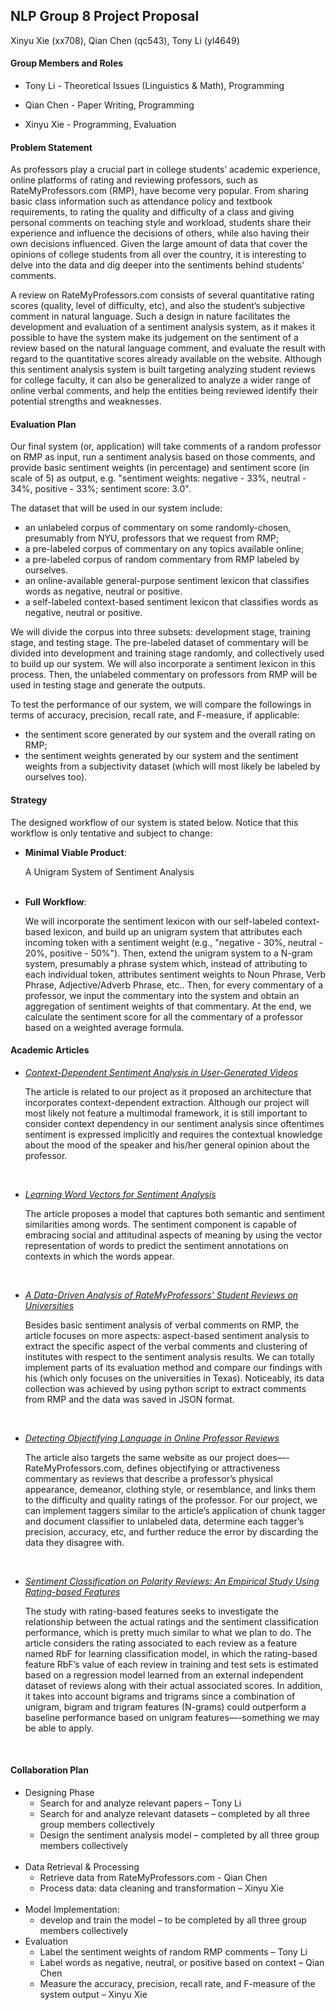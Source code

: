 ## NLP Group 8 Project Proposal

Xinyu Xie (xx708), Qian Chen (qc543), Tony Li (yl4649)

#### Group Members and Roles

* Tony Li - Theoretical Issues (Linguistics & Math), Programming

* Qian Chen - Paper Writing, Programming

* Xinyu Xie - Programming, Evaluation

#### Problem Statement

As professors play a crucial part in college students’ academic experience, online platforms of rating and reviewing professors, such as RateMyProfessors.com (RMP), have become very popular. From sharing basic class information such as attendance policy and textbook requirements, to rating the quality and difficulty of a class and giving personal comments on teaching style and workload, students share their experience and influence the decisions of others, while also having their own decisions influenced. Given the large amount of data that cover the opinions of college students from all over the country, it is interesting to delve into the data and dig deeper into the sentiments behind students' comments.

A review on RateMyProfessors.com consists of several quantitative rating scores (quality, level of difficulty, etc), and also the student’s subjective comment in natural language. Such a design in nature facilitates the development and evaluation of a sentiment analysis system, as it makes it possible to have the system make its judgement on the sentiment of a review based on the natural language comment, and evaluate the result with regard to the quantitative scores already available on the website. Although this sentiment analysis system is built targeting analyzing student reviews for college faculty, it can also be generalized to analyze a wider range of online verbal comments, and help the entities being reviewed identify their potential strengths and weaknesses.

#### Evaluation Plan

Our final system (or, application) will take comments of a random professor on RMP as input, run a sentiment analysis based on those comments, and provide basic sentiment weights (in percentage) and sentiment score (in scale of 5) as output, e.g. "sentiment weights: negative - 33%, neutral - 34%, positive - 33%; sentiment score: 3.0".

The dataset that will be used in our system include:

  * an unlabeled corpus of commentary on some randomly-chosen, presumably from NYU, professors that we request from RMP;
  * a pre-labeled corpus of commentary on any topics available online;
  * a pre-labeled corpus of random commentary from RMP labeled by ourselves.
  * an online-available general-purpose sentiment lexicon that classifies words as negative, neutral or positive.
  * a self-labeled context-based sentiment lexicon that classifies words as negative, neutral or positive.

We will divide the corpus into three subsets: development stage, training stage, and testing stage. The pre-labeled dataset of commentary will be divided into development and training stage randomly, and collectively used to build up our system. We will also incorporate a sentiment lexicon in this process. Then, the unlabeled commentary on professors from RMP will be used in testing stage and generate the outputs.

To test the performance of our system, we will compare the followings in terms of accuracy, precision, recall rate, and F-measure, if applicable:

  * the sentiment score generated by our system and the overall rating on RMP;
  * the sentiment weights generated by our system and the sentiment weights from a subjectivity dataset (which will most likely be labeled by ourselves too).

#### Strategy

The designed workflow of our system is stated below. Notice that this workflow is only 	tentative and subject to change: 
  * __Minimal Viable Product__: 
    <p>
    A Unigram System of Sentiment Analysis
    </p>
    <br>
  * __Full Workflow__: 
    <p>
    We will incorporate the sentiment lexicon with our self-labeled context-based lexicon, and build up an unigram system that attributes each incoming token with a sentiment weight (e.g., "negative - 30%, neutral - 20%, positive - 50%"). Then, extend the unigram system to a N-gram system, presumably a phrase system which, instead of attributing to each individual token, attributes sentiment weights to Noun Phrase, Verb Phrase, Adjective/Adverb Phrase, etc.. Then, for every commentary of a professor, we input the commentary into the system and obtain an aggregation of sentiment weights of that commentary. At the end, we calculate the sentiment score for all the commentary of a professor based on a weighted average formula.
    </p>

#### Academic Articles

* [_Context-Dependent Sentiment Analysis in User-Generated Videos_](https://www.aclweb.org/anthology/P17-1081.pdf)
    <p>
    The article is related to our project as it proposed an architecture that incorporates context-dependent extraction. Although our project will most likely not feature a multimodal framework, it is still important to consider context dependency in our sentiment analysis since oftentimes sentiment is expressed implicitly and requires the contextual knowledge about the mood of the speaker and his/her general opinion about the professor.
    </p><br>

* [_Learning Word Vectors for Sentiment Analysis_](https://www.aclweb.org/anthology/P11-1015.pdf)
    <p>
    The article proposes a model that captures both semantic and sentiment similarities among words. The sentiment component is capable of embracing social and attitudinal aspects of meaning by using the vector representation of words to predict the sentiment annotations on contexts in which the words appear. 
    </p><br>

* [_A Data-Driven Analysis of RateMyProfessors' Student Reviews on Universities_](https://dmc.tamuc.edu/digital/collection/p15778coll7/id/519/)
    <p>
    Besides basic sentiment analysis of verbal comments on RMP, the article focuses on more aspects: aspect-based sentiment analysis to extract the specific aspect of the verbal comments and clustering of institutes with respect to the sentiment analysis results. We can totally implement parts of its evaluation method and compare our findings with his (which only focuses on the universities in Texas). Noticeably, its data collection was achieved by using python script to extract comments from RMP and the data was saved in JSON format. 
    </p><br>

* [_Detecting Objectifying Language in Online Professor Reviews_](https://www.aclweb.org/anthology/2020.wnut-1.23.pdf)
    <p>
    The article also targets the same website as our project does—-RateMyProfessors.com, defines objectifying or attractiveness commentary as reviews that describe a professor’s physical appearance, demeanor, clothing style, or resemblance, and links them to the difficulty and quality ratings of the professor. For our project, we can implement taggers similar to the article’s application of chunk tagger and document classifier to unlabeled data, determine each tagger’s precision, accuracy, etc, and further reduce the error by discarding the data they disagree with.
    </p><br>


* [_Sentiment Classification on Polarity Reviews: An Empirical Study Using Rating-based Features_](https://www.aclweb.org/anthology/W14-2621.pdf)
    <p>
    The study with rating-based features seeks to investigate the relationship between the actual ratings and the sentiment classification performance, which is pretty much similar to what we plan to do. The article considers the rating associated to each review as a feature named RbF for learning classification model, in which the rating-based feature RbF’s value of each review in training and test sets is estimated based on a regression model learned from an external independent dataset of reviews along with their actual associated scores. In addition, it takes into account bigrams and trigrams since a combination of unigram, bigram and trigram features (N-grams) could outperform a baseline performance based on unigram features—-something we may be able to apply.
    </p><br>

#### Collaboration Plan
* Designing Phase
    * Search for and analyze relevant papers – Tony Li
    * Search for and analyze relevant datasets – completed by all three group members collectively
    * Design the sentiment analysis model – completed by all three group members collectively
    <br>
* Data Retrieval & Processing
    * Retrieve data from RateMyProfessors.com - Qian Chen
    * Process data: data cleaning and transformation – Xinyu Xie
    <br>
* Model Implementation: 
  * develop and train the model – to be completed by all three group members collectively
    <br>
* Evaluation
    * Label the sentiment weights of random RMP comments – Tony Li
    * Label words as negative, neutral, or positive based on context – Qian Chen
    * Measure the accuracy, precision, recall rate, and F-measure of the system output – Xinyu Xie